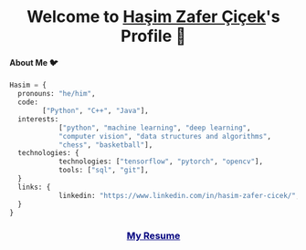<p align="center">
  <h1 align="center">Welcome to <a href="https://github.com/hasimzc">Haşim Zafer Çiçek</a>'s Profile 👋</h1>
</p>

#### About Me :bird:
```python
Hasim = {
  pronouns: "he/him",
  code: 
        ["Python", "C++", "Java"],
  interests: 
            ["python", "machine learning", "deep learning", 
            "computer vision", "data structures and algorithms", 
            "chess", "basketball"],
  technologies: {
            technologies: ["tensorflow", "pytorch", "opencv"],
            tools: ["sql", "git"],
  }
  links: {
            linkedin: "https://www.linkedin.com/in/hasim-zafer-cicek/",
  }
}
```
<h3 align="center">
<a href="https://hasimzc.github.io/Resume.pdf" style="color:navy;">My Resume</a>
</h3>
